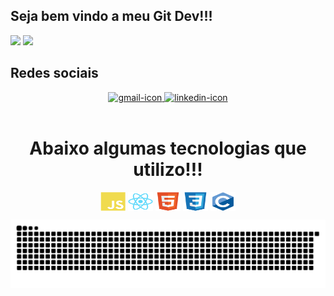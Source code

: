 ## Seja bem vindo a meu Git Dev!!!

<div >
  <img height="180em" src="https://github-readme-stats.vercel.app/api?username=Andersongsa&show_icons=true&theme=great-gatsby&include_all_commits=true&count_private=true"/>
  <img height="180em" src="https://github-readme-stats.vercel.app/api/top-langs/?username=Andersongsa&layout=compact&langs_count=16&theme=great-gatsby"/>
</div>

## Redes sociais
<div align="center">
  <a href = "mailto: anderson.dossantosgsa@gmail.com">
    <img height="30" width="40" alt="gmail-icon" src="https://user-images.githubusercontent.com/89702974/156852237-bb82dbb1-53de-408f-b4a9-baf4475960fd.svg" target="_blank">
  </a>
  <a href = "https://www.linkedin.com/in/andersongsa/">
    <img height="30" width="40" alt="linkedin-icon" src="https://user-images.githubusercontent.com/89702974/156852235-76929b36-4ff0-4fbf-969e-092c0cb07632.svg" target="_blank">
  </a>
   
<br>

<div  align="center"> 
  <div style="display: inline_block"><br>
    <h1 align="center">Abaixo algumas tecnologias que utilizo!!!</h1>
    <img align="center" height="30" width="40" alt="js-icon"  src="https://raw.githubusercontent.com/devicons/devicon/master/icons/javascript/javascript-plain.svg">
    <img align="center" height="30" width="40" alt="react-icon" src="https://raw.githubusercontent.com/devicons/devicon/master/icons/react/react-original.svg">
    <img align="center" height="30" width="40" alt="html-icon" src="https://raw.githubusercontent.com/devicons/devicon/master/icons/html5/html5-original.svg">
    <img align="center" height="30" width="40" alt="css-icon" src="https://raw.githubusercontent.com/devicons/devicon/master/icons/css3/css3-original.svg">
    <img align="center" height="30" width="40" alt="c-icon" src="https://raw.githubusercontent.com/devicons/devicon/master/icons/c/c-original.svg">

   </div>  


![Snake animation](https://github.com/Andersongsa/Andersongsa/blob/output/github-contribution-grid-snake.svg)
